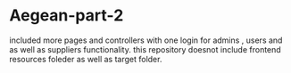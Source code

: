 # Aegean-part-2
included more pages and controllers  with one login for admins , users and as well as suppliers functionality.
this repository doesnot include frontend resources foleder as well as target folder.
